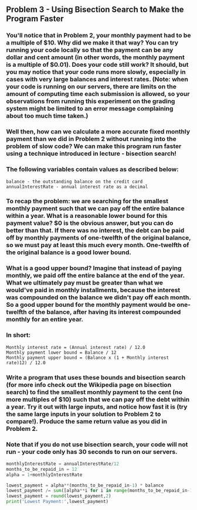 ## Problem 3 - Using Bisection Search to Make the Program Faster

### You'll notice that in Problem 2, your monthly payment had to be a multiple of $10. Why did we make it that way? You can try running your code locally so that the payment can be any dollar and cent amount (in other words, the monthly payment is a multiple of $0.01). Does your code still work? It should, but you may notice that your code runs more slowly, especially in cases with very large balances and interest rates. (Note: when your code is running on our servers, there are limits on the amount of computing time each submission is allowed, so your observations from running this experiment on the grading system might be limited to an error message complaining about too much time taken.)

### Well then, how can we calculate a more accurate fixed monthly payment than we did in Problem 2 without running into the problem of slow code? We can make this program run faster using a technique introduced in lecture - bisection search!

### The following variables contain values as described below:

```
balance - the outstanding balance on the credit card
annualInterestRate - annual interest rate as a decimal
```

### To recap the problem: we are searching for the smallest monthly payment such that we can pay off the entire balance within a year. What is a reasonable lower bound for this payment value? $0 is the obvious answer, but you can do better than that. If there was no interest, the debt can be paid off by monthly payments of one-twelfth of the original balance, so we must pay at least this much every month. One-twelfth of the original balance is a good lower bound.

### What is a good upper bound? Imagine that instead of paying monthly, we paid off the entire balance at the end of the year. What we ultimately pay must be greater than what we would've paid in monthly installments, because the interest was compounded on the balance we didn't pay off each month. So a good upper bound for the monthly payment would be one-twelfth of the balance, after having its interest compounded monthly for an entire year.


### In short:

```
Monthly interest rate = (Annual interest rate) / 12.0
Monthly payment lower bound = Balance / 12
Monthly payment upper bound = (Balance x (1 + Monthly interest rate)12) / 12.0
```


### Write a program that uses these bounds and bisection search (for more info check out the Wikipedia page on bisection search) to find the smallest monthly payment to the cent (no more multiples of $10) such that we can pay off the debt within a year. Try it out with large inputs, and notice how fast it is (try the same large inputs in your solution to Problem 2 to compare!). Produce the same return value as you did in Problem 2.

### Note that if you do not use bisection search, your code will not run - your code only has 30 seconds to run on our servers.

```py
monthlyInterestRate = annualInterestRate/12
months_to_be_repaid_in = 12
alpha = 1+monthlyInterestRate

lowest_payment = alpha**(months_to_be_repaid_in-1) * balance
lowest_payment /= sum([alpha**i for i in range(months_to_be_repaid_in-1+1)])
lowest_payment = round(lowest_payment,2)
print('Lowest Payment:',lowest_payment)
```